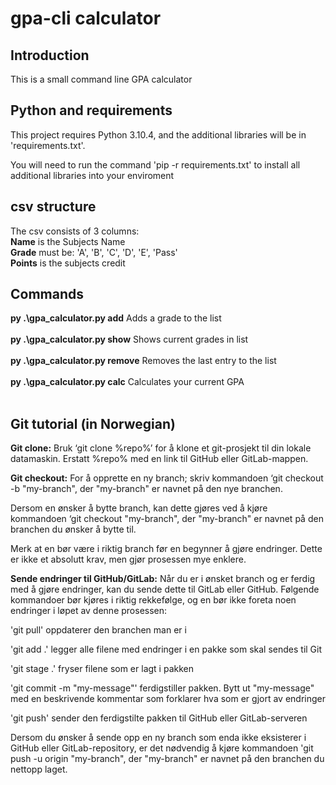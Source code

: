 # gpa-cli calculator

## Introduction
This is a small command line GPA calculator

## Python and requirements
This project requires Python 3.10.4, and the additional libraries will be in 'requirements.txt'.

You will need to run the command 'pip -r requirements.txt' to install all additional libraries into your enviroment

## csv structure

The csv consists of 3 columns:
    <br/>**Name** is the Subjects Name
    <br/>**Grade** must be: 'A', 'B', 'C', 'D', 'E', 'Pass'
    <br/>**Points** is the subjects credit

## Commands

**py .\gpa_calculator.py add** Adds a grade to the list <br/><br/>
**py .\gpa_calculator.py show** Shows current grades in list <br/><br/>
**py .\gpa_calculator.py remove** Removes the last entry to the list <br/><br/>
**py .\gpa_calculator.py calc** Calculates your current GPA <br/><br/>

## Git tutorial (in Norwegian)

**Git clone:** Bruk ‘git clone %repo%’ for å klone et git-prosjekt til din lokale datamaskin. Erstatt %repo% med en link til GitHub eller GitLab-mappen. 


**Git checkout:** For å opprette en ny branch; skriv kommandoen ‘git checkout -b "my-branch", der "my-branch" er navnet på den nye branchen.

Dersom en ønsker å bytte branch, kan dette gjøres ved å kjøre kommandoen ‘git checkout "my-branch", der "my-branch" er navnet på den branchen du ønsker å bytte til.

Merk at en bør være i riktig branch før en begynner å gjøre endringer. Dette er ikke et absolutt krav, men gjør prosessen mye enklere. 


**Sende endringer til GitHub/GitLab:** Når du er i ønsket branch og er ferdig med å gjøre endringer, kan du sende dette til GitLab eller GitHub. Følgende kommandoer bør kjøres i riktig rekkefølge, og en bør ikke foreta noen endringer i løpet av denne prosessen:


'git pull' oppdaterer den branchen man er i 


'git add .' legger alle filene med endringer i en pakke som skal sendes til Git 


'git stage .' fryser filene som er lagt i pakken


'git commit -m "my-message"' ferdigstiller pakken. Bytt ut "my-message" med en beskrivende kommentar som forklarer hva som er gjort av endringer


'git push' sender den ferdigstilte pakken til GitHub eller GitLab-serveren


Dersom du ønsker å sende opp en ny branch som enda ikke eksisterer i GitHub eller GitLab-repository, er det nødvendig å kjøre kommandoen 'git push -u origin "my-branch", der "my-branch" er navnet på den branchen du nettopp laget.
